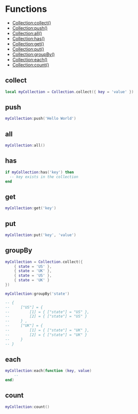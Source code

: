 # Functions
  * [Collection:collect()](#collect)
  * [Collection:push()](#push)
  * [Collection:all()](#all)
  * [Collection:has()](#has)
  * [Collection:get()](#get)
  * [Collection:put()](#put)
  * [Collection:groupBy()](#groupby)
  * [Collection:each()](#each)
  * [Collection:count()](#count)
  
## collect
```lua
local myCollection = Collection.collect({ key = 'value' })
```

## push
```lua
myCollection:push('Hello World')
```

## all
```lua
myCollection:all()
```

## has
```lua
if myCollection:has('key') then
  -- key exists in the collection
end
```

## get
```lua
myCollection:get('key')
```

## put
```lua
myCollection:put('key', 'value')
```

## groupBy
```lua
myCollection = Collection.collect({
    { state = 'US' },
    { state = 'UK' },
    { state = 'US' },
    { state = 'UK' }
})

myCollection:groupBy('state')

-- { 
--     ["US"] = { 
--         [1] = { ["state"] = "US" },
--         [2] = { ["state"] = "US" }
--     } ,
--     ["UK"] = { 
--         [1] = { ["state"] = "UK" },
--         [2] = { ["state"] = "UK" }
--     }
-- }
```

## each
```lua
myCollection:each(function (key, value)
    --
end)
```

## count
```lua
myCollection:count()
```
